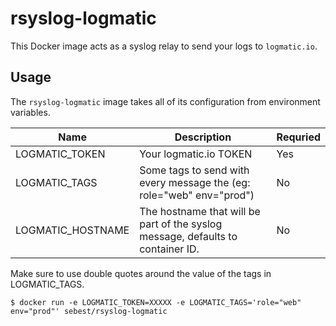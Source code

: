 # rsyslog-logmatic

This Docker image acts as a syslog relay to send your logs to `logmatic.io`.

## Usage

The `rsyslog-logmatic` image takes all of its configuration from environment variables.

| Name              | Description                                                                     | Requried |
|-------------------|---------------------------------------------------------------------------------|----------|
| LOGMATIC_TOKEN    | Your logmatic.io TOKEN                                                          | Yes      |
| LOGMATIC_TAGS     | Some tags to send with every message the (eg: role="web" env="prod")            | No       |
| LOGMATIC_HOSTNAME | The hostname that will be part of the syslog message, defaults to container ID. | No       |

Make sure to use double quotes around the value of the tags in LOGMATIC_TAGS.

    $ docker run -e LOGMATIC_TOKEN=XXXXX -e LOGMATIC_TAGS='role="web" env="prod"' sebest/rsyslog-logmatic
